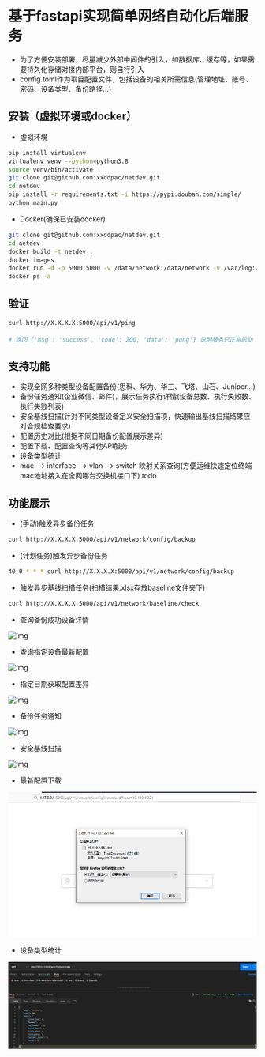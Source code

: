 # 基于fastapi实现简单网络自动化后端服务

- 为了方便安装部署，尽量减少外部中间件的引入，如数据库、缓存等，如果需要持久化存储对接内部平台，则自行引入
- config.toml作为项目配置文件，包括设备的相关所需信息(管理地址、账号、密码、设备类型、备份路径...)

## 安装（虚拟环境或docker）

- 虚拟环境
```bash
pip install virtualenv 
virtualenv venv --python=python3.8
source venv/bin/activate
git clone git@github.com:xxddpac/netdev.git
cd netdev
pip install -r requirements.txt -i https://pypi.douban.com/simple/
python main.py
```

- Docker(确保已安装docker)
```bash
git clone git@github.com:xxddpac/netdev.git
cd netdev
docker build -t netdev .
docker images
docker run -d -p 5000:5000 -v /data/network:/data/network -v /var/log:/var/log --name 'networkAutomationServiceWithFastapi' netdev
docker ps -a
```

## 验证
```bash
curl http://X.X.X.X:5000/api/v1/ping

# 返回 {'msg': 'success', 'code': 200, 'data': 'pong'} 说明服务已正常启动
```

## 支持功能

- 实现全网多种类型设备配置备份(思科、华为、华三、飞塔、山石、Juniper...)
- 备份任务通知(企业微信、邮件)，展示任务执行详情(设备总数、执行失败数、执行失败列表)
- 安全基线扫描(针对不同类型设备定义安全扫描项，快速输出基线扫描结果应对合规检查要求)
- 配置历史对比(根据不同日期备份配置展示差异)
- 配置下载、配置查询等其他API服务
- 设备类型统计
- mac --> interface --> vlan --> switch 映射关系查询(方便运维快速定位终端mac地址接入在全网哪台交换机接口下) todo

## 功能展示

- (手动)触发异步备份任务
```bash
curl http://X.X.X.X:5000/api/v1/network/config/backup

```

- (计划任务)触发异步备份任务
```bash
40 0 * * * curl http://X.X.X.X:5000/api/v1/network/config/backup

```

- 触发异步基线扫描任务(扫描结果.xlsx存放baseline文件夹下)
```bash
curl http://X.X.X.X:5000/api/v1/network/baseline/check
```

- 查询备份成功设备详情

![img](docs/list.png)

- 查询指定设备最新配置

![img](docs/query.png)

- 指定日期获取配置差异

![img](docs/diff.png)

- 备份任务通知

![img](docs/webchat.png)

- 安全基线扫描

![img](docs/baseline.png)

- 最新配置下载

![img](docs/download.png)

- 设备类型统计

![img](docs/stats.png)